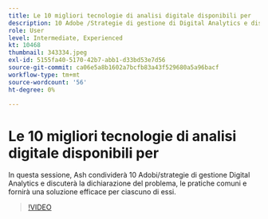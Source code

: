 ```yaml
---
title: Le 10 migliori tecnologie di analisi digitale disponibili per
description: 10 Adobe /Strategie di gestione di Digital Analytics e discutere la dichiarazione del problema, le pratiche comuni e fornire una soluzione efficace per ciascuno.
role: User
level: Intermediate, Experienced
kt: 10468
thumbnail: 343334.jpeg
exl-id: 5155fa40-5170-42b7-abb1-d33bd53e7d56
source-git-commit: ca06e5a8b1602a7bcfb83a43f529680a5a96bacf
workflow-type: tm+mt
source-wordcount: '56'
ht-degree: 0%

---
```


# Le 10 migliori tecnologie di analisi digitale disponibili per

In questa sessione, Ash condividerà 10 Adobi/strategie di gestione Digital Analytics e discuterà la dichiarazione del problema, le pratiche comuni e fornirà una soluzione efficace per ciascuno di essi.

>[!VIDEO](https://video.tv.adobe.com/v/343334/?quality=12&learn=on)
